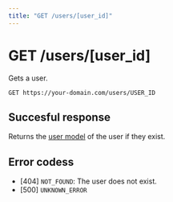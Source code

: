 ```yaml
---
title: "GET /users/[user_id]"
---
```


# GET /users/[user_id]

Gets a user.

```
GET https://your-domain.com/users/USER_ID
```

## Succesful response

Returns the [user model](/api-reference/rest/models/user) of the user if they exist.

## Error codess

- [404] `NOT_FOUND`: The user does not exist.
- [500] `UNKNOWN_ERROR`
